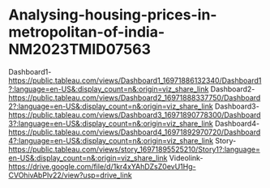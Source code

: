 # Analysing-housing-prices-in-metropolitan-of-india-NM2023TMID07563
Dashboard1-https://public.tableau.com/views/Dashboard1_16971886132340/Dashboard1?:language=en-US&:display_count=n&:origin=viz_share_link
Dashboard2-https://public.tableau.com/views/Dashboard2_16971888337750/Dashboard2?:language=en-US&:display_count=n&:origin=viz_share_link
Dashboard3-https://public.tableau.com/views/Dashboard3_16971890778300/Dashboard3?:language=en-US&:display_count=n&:origin=viz_share_link
Dashboard4-https://public.tableau.com/views/Dashboard4_16971892970720/Dashboard4?:language=en-US&:display_count=n&:origin=viz_share_link
Story-https://public.tableau.com/views/story_16971895525210/Story1?:language=en-US&:display_count=n&:origin=viz_share_link
Videolink-https://drive.google.com/file/d/1kr4xYAhDZsZ0evU1Hg-CVOhivAbPlv22/view?usp=drive_link
